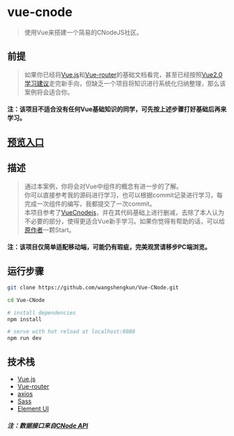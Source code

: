 # vue-cnode

> 使用Vue来搭建一个简易的CNodeJS社区。

## 前提

>如果你已经将[Vue.js](https://cn.vuejs.org/v2/guide/)和[Vue-router](https://router.vuejs.org/zh-cn/)的基础文档看完，甚至已经按照[Vue2.0学习建议](https://zhuanlan.zhihu.com/p/23134551)走完新手向，但缺乏一个项目将知识进行系统化归纳整理，那么该案例将会适合你。

#### 注：该项目不适合没有任何Vue基础知识的同学，可先按上述步骤打好基础后再来学习。

## [预览入口](https://wangshengkun.github.io/Vue-CNode/#/)

## 描述

>通过本案例，你将会对Vue中组件的概念有进一步的了解。<br>
>你可以直接参考我的源码进行学习，也可以根据commit记录进行学习，每完成一次组件的编写，我都提交了一次commit。<br>
>本项目参考了[VueCnodejs](https://github.com/shuiRong/VueCnodeJS)，并在其代码基础上进行删减，去除了本人认为不必要的部分，使得更适合Vue新手学习。如果你觉得有帮助的话，可以给[原作者](https://github.com/shuiRong)一颗Start。<br>

#### 注：该项目仅简单适配移动端，可能仍有瑕疵，完美观赏请移步PC端浏览。

## 运行步骤

``` bash
git clone https://github.com/wangshengkun/Vue-CNode.git

cd Vue-CNode

# install dependencies
npm install

# serve with hot reload at localhost:8080
npm run dev

```

## 技术栈
* [Vue.js](https://cn.vuejs.org/v2/guide/)
* [Vue-router](https://router.vuejs.org/zh-cn/)
* [axios](https://www.npmjs.com/package/axios)
* [Sass](https://www.sass.hk/guide/)
* [Element UI](http://element-cn.eleme.io/#/zh-CN/component/installation)

##### 注：数据接口来自[CNode API](https://cnodejs.org/api)
